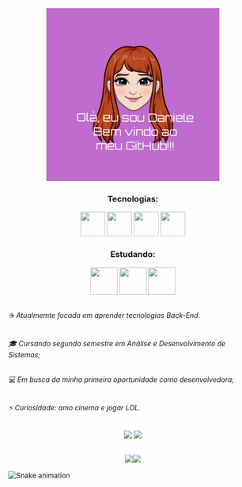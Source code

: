 <div align="center">
     <img src="BE2ABFB2-BA1D-46F0-AFE1-DFB928EB795D.jpeg" width="350" heigh="350"/>
</div>

<div align="center">
     
### **Tecnologias:**
     
</div>

<div align="center"> 
     <img src="https://cdn.jsdelivr.net/gh/devicons/devicon/icons/html5/html5-plain-wordmark.svg" width="50" height="50"/>  <img src="https://cdn.jsdelivr.net/gh/devicons/devicon/icons/css3/css3-plain-wordmark.svg" width="50" height="50" />  <img src="https://cdn.jsdelivr.net/gh/devicons/devicon/icons/javascript/javascript-original.svg" width="50" height="50"/>  <img src="https://cdn.jsdelivr.net/gh/devicons/devicon/icons/wordpress/wordpress-plain-wordmark.svg" width="50" height="50"/>
</div>    
<div align="center">
     
### **Estudando:**
     
</div>
<div align="center">
     <img src="https://cdn.jsdelivr.net/gh/devicons/devicon/icons/java/java-original-wordmark.svg" width="55" height="55"/> <img src="https://cdn.jsdelivr.net/gh/devicons/devicon/icons/spring/spring-original-wordmark.svg" width="55" height="55" /> <img src="https://cdn.jsdelivr.net/gh/devicons/devicon/icons/oracle/oracle-original.svg" width="55" height="55" />
          
          
</div>
     
</div>

##

###### ☕ Atualmemte focada em aprender tecnologias Back-End.                
###### 🎓 Cursando segundo semestre em Análise e Desenvolvimento de Sistemas;
###### 💻 Em busca da minha primeira oportunidade como desenvolvedora;
###### ⚡ Curiosidade: amo cinema e jogar LOL.

##

<div align="center">
     <a href = "mailto:danyelly_mell@hotmail.com"><img src="https://img.shields.io/badge/-Gmail-%23333?style=for-the-badge&logo=gmail&logoColor=white" target="_blank"></a>
  <a href="https://www.linkedin.com/in/daniele-flaviane-santos-almeida/" target="_blank"><img src="https://img.shields.io/badge/-LinkedIn-%230077B5?style=for-the-badge&logo=linkedin&logoColor=white" target="_blank"></a> 
</div>

##

<div align="center">
        <img height="150em" src="https://github-readme-stats.vercel.app/api?username=Daniflav94&show_icons=true&theme=dracula&include_all_commits=true&count_private=true"/><img height="150em" src="https://github-readme-stats.vercel.app/api/top-langs/?username=Daniflav94&layout=compact&langs_count=7&theme=dracula"/>
     
   
</div>


![Snake animation](https://github.com/Daniflav94/Daniflav94/blob/output/github-contribution-grid-snake.svg)



 






          
